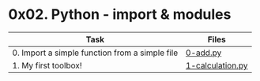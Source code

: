 # 0x02. Python - import & modules

|Task|Files|
|----|-----|
|0. Import a simple function from a simple file|[0-add.py](./0-add.py)|
|1. My first toolbox!|[1-calculation.py](./1-calculation.py)|


